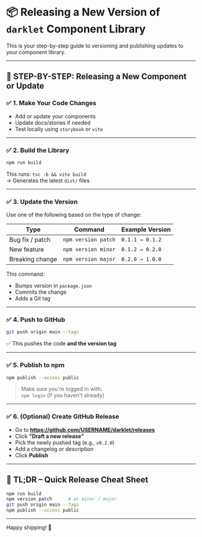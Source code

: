 
# 📦 Releasing a New Version of `darklet` Component Library

This is your step-by-step guide to versioning and publishing updates to your component library.

---

## 🚀 STEP-BY-STEP: Releasing a New Component or Update

### ✅ 1. Make Your Code Changes

- Add or update your components
- Update docs/stories if needed
- Test locally using `storybook` or `vite`

---

### ✅ 2. Build the Library

```bash
npm run build
```

This runs: `tsc -b && vite build`  
→ Generates the latest `dist/` files

---

### ✅ 3. Update the Version

Use one of the following based on the type of change:

| Type                | Command              | Example Version     |
|---------------------|----------------------|----------------------|
| Bug fix / patch     | `npm version patch`  | `0.1.1 → 0.1.2`     |
| New feature         | `npm version minor`  | `0.1.2 → 0.2.0`     |
| Breaking change     | `npm version major`  | `0.2.0 → 1.0.0`     |

This command:
- Bumps version in `package.json`
- Commits the change
- Adds a Git tag

---

### ✅ 4. Push to GitHub

```bash
git push origin main --tags
```

✅ This pushes the code **and the version tag**

---

### ✅ 5. Publish to npm

```bash
npm publish --access public
```

> Make sure you're logged in with:  
> `npm login` (if you haven't already)

---

### ✅ 6. (Optional) Create GitHub Release

- Go to **https://github.com/USERNAME/darklet/releases**
- Click **"Draft a new release"**
- Pick the newly pushed tag (e.g., `v0.2.0`)
- Add a changelog or description
- Click **Publish**

---

## 🧠 TL;DR – Quick Release Cheat Sheet

```bash
npm run build
npm version patch      # or minor / major
git push origin main --tags
npm publish --access public
```

---

Happy shipping! 🚀